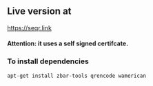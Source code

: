 ## Live version at
https://seqr.link 
#### Attention: it uses a self signed certifcate.

### To install dependencies

```
apt-get install zbar-tools qrencode wamerican
```
